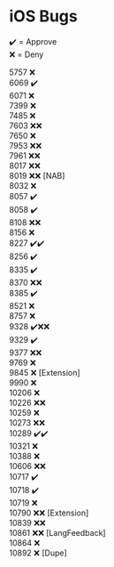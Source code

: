 # iOS Bugs

✔️ = Approve  
❌ = Deny

5757 ❌  
6069 ✔️  
6071 ❌  
7399 ❌  
7485 ❌  
7603 ❌❌  
7650 ❌  
7953 ❌❌  
7961 ❌❌  
8017 ❌❌  
8019 ❌❌ [NAB]  
8032 ❌  
8057 ✔️  
8058 ✔️  
8108 ❌❌  
8156 ❌  
8227 ✔️✔️  
8256 ✔️  
8335 ✔️  
8370 ❌❌  
8385 ✔️  
8521 ❌  
8757 ❌  
9328 ✔️❌❌  
9329 ✔️  
9377 ❌❌  
9769 ❌  
9845 ❌ [Extension]  
9990 ❌  
10206 ❌  
10226 ❌❌  
10259 ❌  
10273 ❌❌  
10289 ✔️✔️  
10321 ❌  
10388 ❌  
10606 ❌❌  
10717 ✔️  
10718 ✔️  
10719 ❌  
10790 ❌❌ [Extension]  
10839 ❌❌  
10861 ❌❌ [LangFeedback]  
10864 ❌  
10892 ❌ [Dupe]
